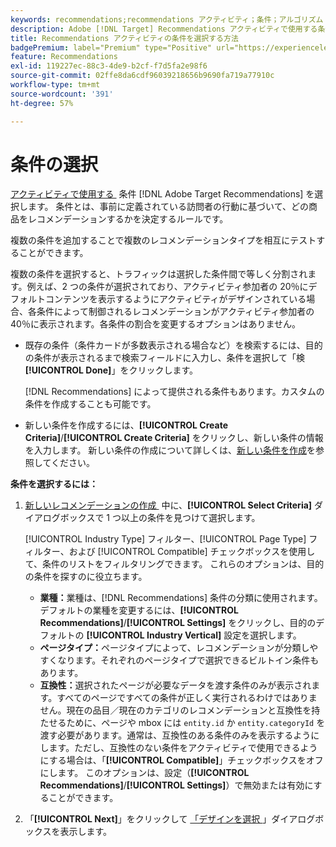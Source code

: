 ```yaml
---
keywords: recommendations;recommendations アクティビティ；条件；アルゴリズム
description: Adobe [!DNL Target] Recommendations アクティビティで使用する条件（推奨する製品やコンテンツを決定するルール）を選択する方法を説明します。
title: Recommendations アクティビティの条件を選択する方法
badgePremium: label="Premium" type="Positive" url="https://experienceleague.adobe.com/docs/target/using/introduction/intro.html?lang=ja#premium newtab=true" tooltip="Target Premium に含まれる機能を確認してください。"
feature: Recommendations
exl-id: 119227ec-88c3-4de9-b2cf-f7d5fa2e98f6
source-git-commit: 02ffe8da6cdf96039218656b9690fa719a77910c
workflow-type: tm+mt
source-wordcount: '391'
ht-degree: 57%

---
```


# 条件の選択

[&#x200B; アクティビティで使用する &#x200B;](/help/main/c-recommendations/c-algorithms/algorithms.md) 条件 [!DNL Adobe Target Recommendations] を選択します。 条件とは、事前に定義されている訪問者の行動に基づいて、どの商品をレコメンデーションするかを決定するルールです。

複数の条件を追加することで複数のレコメンデーションタイプを相互にテストすることができます。

複数の条件を選択すると、トラフィックは選択した条件間で等しく分割されます。例えば、2 つの条件が選択されており、アクティビティ参加者の 20％にデフォルトコンテンツを表示するようにアクティビティがデザインされている場合、各条件によって制御されるレコメンデーションがアクティビティ参加者の 40％に表示されます。各条件の割合を変更するオプションはありません。

* 既存の条件（条件カードが多数表示される場合など）を検索するには、目的の条件が表示されるまで検索フィールドに入力し、条件を選択して「検 **[!UICONTROL Done]**」をクリックします。

  [!DNL Recommendations] によって提供される条件もあります。カスタムの条件を作成することも可能です。

* 新しい条件を作成するには、**[!UICONTROL Create Criteria]**/**[!UICONTROL Create Criteria]** をクリックし、新しい条件の情報を入力します。 新しい条件の作成について詳しくは、[新しい条件を作成](/help/main/c-recommendations/c-algorithms/create-new-algorithm.md#task_8A9CB465F28D44899F69F38AD27352FE)を参照してください。

**条件を選択するには：**

1. [&#x200B; 新しいレコメンデーションの作成 &#x200B;](/help/main/c-recommendations/t-create-recs-activity/create-recs-activity.md#task_6874328773C64C44A73F0A130AD3F96F) 中に、**[!UICONTROL Select Criteria]** ダイアログボックスで 1 つ以上の条件を見つけて選択します。

   [!UICONTROL Industry Type] フィルター、[!UICONTROL Page Type] フィルター、および [!UICONTROL Compatible] チェックボックスを使用して、条件のリストをフィルタリングできます。 これらのオプションは、目的の条件を探すのに役立ちます。

   * **業種：**&#x200B;業種は、[!DNL Recommendations] 条件の分類に使用されます。デフォルトの業種を変更するには、**[!UICONTROL Recommendations]**/**[!UICONTROL Settings]** をクリックし、目的のデフォルトの **[!UICONTROL Industry Vertical]** 設定を選択します。
   * **ページタイプ：**&#x200B;ページタイプによって、レコメンデーションが分類しやすくなります。それぞれのページタイプで選択できるビルトイン条件もあります。
   * **互換性：**&#x200B;選択されたページが必要なデータを渡す条件のみが表示されます。すべてのページですべての条件が正しく実行されるわけではありません。現在の品目／現在のカテゴリのレコメンデーションと互換性を持たせるために、ページや mbox には `entity.id` か `entity.categoryId` を渡す必要があります。通常は、互換性のある条件のみを表示するようにします。ただし、互換性のない条件をアクティビティで使用できるようにする場合は、「**[!UICONTROL Compatible]**」チェックボックスをオフにします。 このオプションは、設定（**[!UICONTROL Recommendations]**/**[!UICONTROL Settings]**）で無効または有効にすることができます。

1. 「**[!UICONTROL Next]**」をクリックして [&#x200B; 「デザインを選択 &#x200B;](/help/main/c-recommendations/c-design-overview/design-overview.md)」ダイアログボックスを表示します。
